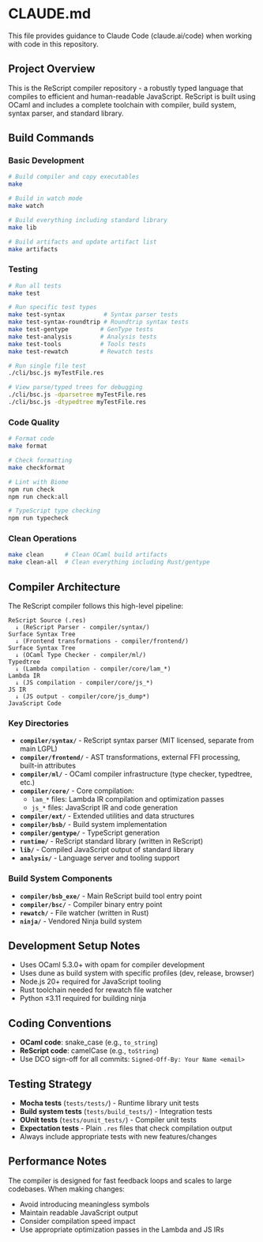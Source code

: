 # CLAUDE.md

This file provides guidance to Claude Code (claude.ai/code) when working with code in this repository.

## Project Overview

This is the ReScript compiler repository - a robustly typed language that compiles to efficient and human-readable JavaScript. ReScript is built using OCaml and includes a complete toolchain with compiler, build system, syntax parser, and standard library.

## Build Commands

### Basic Development
```bash
# Build compiler and copy executables
make

# Build in watch mode 
make watch

# Build everything including standard library
make lib

# Build artifacts and update artifact list
make artifacts
```

### Testing
```bash
# Run all tests
make test

# Run specific test types
make test-syntax           # Syntax parser tests
make test-syntax-roundtrip # Roundtrip syntax tests  
make test-gentype         # GenType tests
make test-analysis        # Analysis tests
make test-tools           # Tools tests
make test-rewatch         # Rewatch tests

# Run single file test
./cli/bsc.js myTestFile.res

# View parse/typed trees for debugging
./cli/bsc.js -dparsetree myTestFile.res
./cli/bsc.js -dtypedtree myTestFile.res
```

### Code Quality
```bash
# Format code
make format

# Check formatting
make checkformat

# Lint with Biome
npm run check
npm run check:all

# TypeScript type checking  
npm run typecheck
```

### Clean Operations
```bash
make clean      # Clean OCaml build artifacts
make clean-all  # Clean everything including Rust/gentype
```

## Compiler Architecture

The ReScript compiler follows this high-level pipeline:

```
ReScript Source (.res)
  ↓ (ReScript Parser - compiler/syntax/)
Surface Syntax Tree  
  ↓ (Frontend transformations - compiler/frontend/)
Surface Syntax Tree
  ↓ (OCaml Type Checker - compiler/ml/)
Typedtree
  ↓ (Lambda compilation - compiler/core/lam_*)
Lambda IR
  ↓ (JS compilation - compiler/core/js_*)  
JS IR
  ↓ (JS output - compiler/core/js_dump*)
JavaScript Code
```

### Key Directories

- **`compiler/syntax/`** - ReScript syntax parser (MIT licensed, separate from main LGPL)
- **`compiler/frontend/`** - AST transformations, external FFI processing, built-in attributes
- **`compiler/ml/`** - OCaml compiler infrastructure (type checker, typedtree, etc.)
- **`compiler/core/`** - Core compilation:
  - `lam_*` files: Lambda IR compilation and optimization passes
  - `js_*` files: JavaScript IR and code generation
- **`compiler/ext/`** - Extended utilities and data structures
- **`compiler/bsb/`** - Build system implementation
- **`compiler/gentype/`** - TypeScript generation
- **`runtime/`** - ReScript standard library (written in ReScript)
- **`lib/`** - Compiled JavaScript output of standard library
- **`analysis/`** - Language server and tooling support

### Build System Components

- **`compiler/bsb_exe/`** - Main ReScript build tool entry point
- **`compiler/bsc/`** - Compiler binary entry point  
- **`rewatch/`** - File watcher (written in Rust)
- **`ninja/`** - Vendored Ninja build system

## Development Setup Notes

- Uses OCaml 5.3.0+ with opam for compiler development
- Uses dune as build system with specific profiles (dev, release, browser)
- Node.js 20+ required for JavaScript tooling
- Rust toolchain needed for rewatch file watcher
- Python ≤3.11 required for building ninja

## Coding Conventions

- **OCaml code**: snake_case (e.g., `to_string`)
- **ReScript code**: camelCase (e.g., `toString`)
- Use DCO sign-off for all commits: `Signed-Off-By: Your Name <email>`

## Testing Strategy

- **Mocha tests** (`tests/tests/`) - Runtime library unit tests
- **Build system tests** (`tests/build_tests/`) - Integration tests  
- **OUnit tests** (`tests/ounit_tests/`) - Compiler unit tests
- **Expectation tests** - Plain `.res` files that check compilation output
- Always include appropriate tests with new features/changes

## Performance Notes

The compiler is designed for fast feedback loops and scales to large codebases. When making changes:
- Avoid introducing meaningless symbols
- Maintain readable JavaScript output
- Consider compilation speed impact
- Use appropriate optimization passes in the Lambda and JS IRs